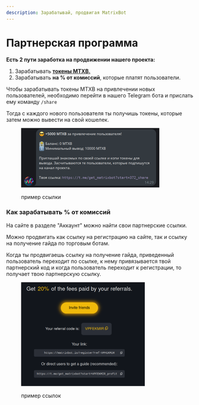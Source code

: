 ```yaml
---
description: Зарабатывай, продвигая MatrixBot
---
```


# Партнерская программа

**Есть 2 пути заработка на продвижении нашего проекта:**

1. Зарабатывать [**токены MTXB.**](../matrixbot.io-token-mtxb/)
2. Зарабатывать **на % от комиссий**, которые платят пользователи.

Чтобы зарабатывать токены MTXB на привлечении новых пользователей, необходимо перейти в нашего Telegram бота и прислать ему команду `/share`

Тогда с каждого нового пользователя ты получишь токены, которые затем можно вывести на свой кошелек.

<figure><img src="../.gitbook/assets/Screenshot_2024-07-11_14-35-40.png" alt="" width="371"><figcaption><p>пример ссылки</p></figcaption></figure>

### Как зарабатывать % от комиссий

На сайте в разделе "Аккаунт" можно найти свои партнерские ссылки.

Можно продвигать как ссылку на регистрацию на сайте, так и ссылку на получение гайда по торговым ботам.

Когда ты продвигаешь ссылку на получение гайда, приведенный пользователь переходит по ссылке, к нему привязывается твой партнерский код и когда пользователь переходит к регистрации, то получает твою партнерскую ссылку.

<figure><img src="../.gitbook/assets/Screenshot_2024-07-11_11-49-23.png" alt="" width="332"><figcaption><p>пример ссылок</p></figcaption></figure>

